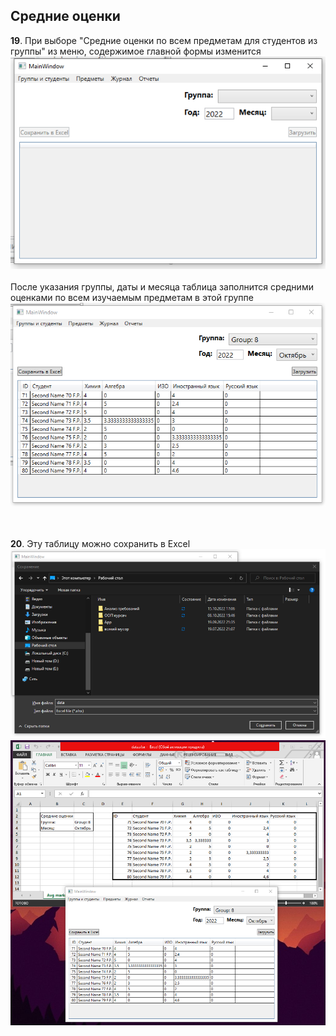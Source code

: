 ## **Средние оценки**

**19**. При выборе "Средние оценки по всем предметам для студентов из группы" из меню, содержимое главной формы изменится  
![](../images/23-1.png)  
</br>
После указания группы, даты и месяца таблица заполнится средними оценками по всем изучаемым предметам в этой группе  
![](../images/23-2.png)  
</br></br>

**20**. Эту таблицу можно сохранить в Excel  
![](../images/24-1.png)  
![](../images/25-1.png)  